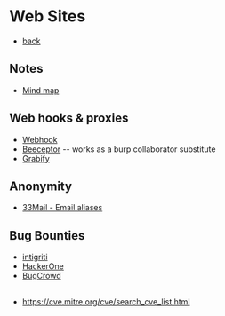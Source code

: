 # Web Sites
- [back](README.md)

## Notes
- [Mind map](http://miro.com)

## Web hooks & proxies
- [Webhook](https://webhook.site/)
- [Beeceptor](https://beeceptor.com/) -- works as a burp collaborator substitute
- [Grabify](https://grabify.link/)

## Anonymity
- [33Mail - Email aliases](https://33mail.com/)

## Bug Bounties
* [intigriti](https://login.intigriti.com/)
* [HackerOne]()
* [BugCrowd]()


## 
- https://cve.mitre.org/cve/search_cve_list.html
